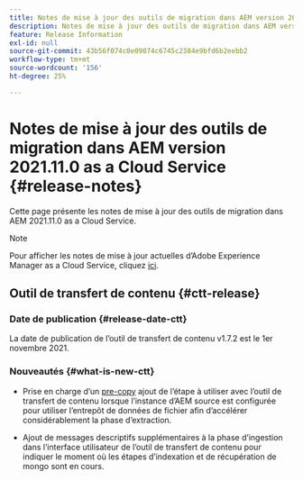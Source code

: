 ```yaml
---
title: Notes de mise à jour des outils de migration dans AEM version 2021.11.0 as a Cloud Service
description: Notes de mise à jour des outils de migration dans AEM version 2021.11.0 as a Cloud Service
feature: Release Information
exl-id: null
source-git-commit: 43b56f074c0e09074c6745c2384e9bfd6b2eebb2
workflow-type: tm+mt
source-wordcount: '156'
ht-degree: 25%

---
```



# Notes de mise à jour des outils de migration dans AEM version 2021.11.0 as a Cloud Service {#release-notes}

Cette page présente les notes de mise à jour des outils de migration dans AEM 2021.11.0 as a Cloud Service.

>[!NOTE]
>Pour afficher les notes de mise à jour actuelles d’Adobe Experience Manager as a Cloud Service, cliquez [ici](https://experienceleague.adobe.com/docs/experience-manager-cloud-service/release-notes/release-notes/release-notes-current.html?lang=fr).

## Outil de transfert de contenu {#ctt-release}

### Date de publication {#release-date-ctt}

La date de publication de l’outil de transfert de contenu v1.7.2 est le 1er novembre 2021.

### Nouveautés {#what-is-new-ctt}

* Prise en charge d’un [pre-copy](https://experienceleague.adobe.com/docs/experience-manager-cloud-service/moving/cloud-migration/content-transfer-tool/handling-large-content-repositories.html?lang=fr) ajout de l’étape à utiliser avec l’outil de transfert de contenu lorsque l’instance d’AEM source est configurée pour utiliser l’entrepôt de données de fichier afin d’accélérer considérablement la phase d’extraction.

* Ajout de messages descriptifs supplémentaires à la phase d’ingestion dans l’interface utilisateur de l’outil de transfert de contenu pour indiquer le moment où les étapes d’indexation et de récupération de mongo sont en cours.